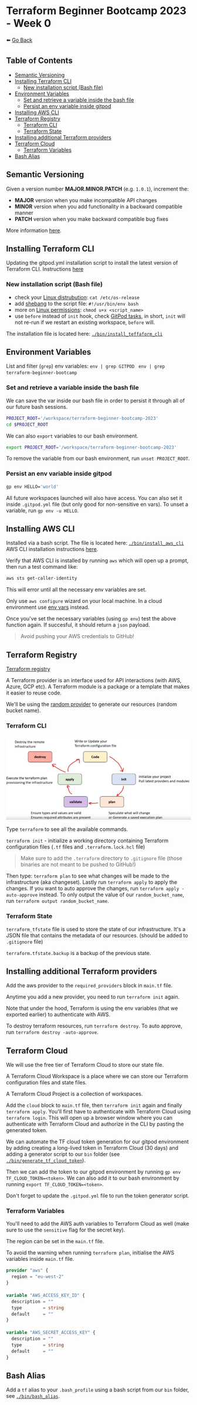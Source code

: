 # Terraform Beginner Bootcamp 2023 - Week 0

⬅️ [Go Back](../README.md)

## Table of Contents

- [Semantic Versioning](#semantic-versioning-)
- [Installing Terraform CLI](#installing-terraform-cli)
  - [New installation script (Bash file)](#new-installation-script-bash-file)
- [Environment Variables](#environment-variables)
  - [Set and retrieve a variable inside the bash file](#set-and-retrieve-a-variable-inside-the-bash-file)
  - [Persist an env variable inside gitpod](#persist-an-env-variable-inside-gitpod)
- [Installing AWS CLI](#installing-aws-cli)
- [Terraform Registry](#terraform-registry)
  - [Terraform CLI](#terraform-cli)
  - [Terraform State](#terraform-state)
- [Installing additional Terraform providers](#installing-additional-terraform-providers)
- [Terraform Cloud](#terraform-cloud)
  - [Terraform Variables](#terraform-variables)
- [Bash Alias](#bash-alias)

## Semantic Versioning

Given a version number **MAJOR.MINOR.PATCH** (e.g. `1.0.1`), increment the:

- **MAJOR** version when you make incompatible API changes
- **MINOR** version when you add functionality in a backward compatible manner
- **PATCH** version when you make backward compatible bug fixes

More information [here](https://semver.org/).

## Installing Terraform CLI

Updating the gitpod.yml installation script to install the latest version of Terraform CLI.
Instructions [here](https://developer.hashicorp.com/terraform/tutorials/aws-get-started/install-cli)

### New installation script (Bash file)

- check your [Linux distrubution](https://linuxize.com/post/how-to-check-linux-version/): `cat /etc/os-release`
- add [shebang](https://linuxize.com/post/bash-shebang/) to the script file: `#!/usr/bin/env bash`
- more on [Linux permissions](https://www.redhat.com/sysadmin/linux-file-permissions-explained):
  `chmod u+x <script_name>`
- use `before` instead of `init` hook, check [GitPod tasks](https://www.gitpod.io/docs/configure/workspaces/tasks), in short, `init` will not re-run if we restart an existing workspace, `before` will.

The installation file is located here: [`./bin/install_teffaform_cli`](./bin/install_terraform_cli)

## Environment Variables

List and filter (`grep`) env variables:
`env | grep GITPOD `
`env | grep terraform-beginner-bootcamp`

### Set and retrieve a variable inside the bash file

We can save the var inside our bash file in order to persist it through all of our future bash sessions.

```bash
PROJECT_ROOT='/workspace/terraform-beginner-bootcamp-2023'
cd $PROJECT_ROOT
```

We can also `export` variables to our bash environment.

```bash
export PROJECT_ROOT='/workspace/terraform-beginner-bootcamp-2023'
```

To remove the variable from our bash environment, run `unset PROJECT_ROOT`.

### Persist an env variable inside gitpod

```bash
gp env HELLO='world'
```

All future workspaces launched will also have access.
You can also set it inside `.gitpod.yml` file (but only good for non-sensitive en vars).
To unset a variable, run `gp env -u HELLO`.

## Installing AWS CLI

Installed via a bash script. The file is located here: [`./bin/install_aws_cli`](./bin/install_aws_cli)
AWS CLI installation instructions [here](https://docs.aws.amazon.com/cli/latest/userguide/getting-started-install.html).

Verify that AWS CLI is installed by running `aws` which will open up a prompt, then run a test command like:

```bash
aws sts get-caller-identity
```

This will error until all the necessary env variables are set.

Only use `aws configure` wizard on your local machine. In a cloud environment use [env vars](https://docs.aws.amazon.com/cli/latest/userguide/cli-configure-envvars.html) instead.

Once you've set the necessary variables (using `gp env`) test the above function again. If succesful, it should return a `json` payload.

> Avoid pushing your AWS credentials to GitHub!

## Terraform Registry

[Terraform registry](https://registry.terraform.io/)

A Terraform provider is an interface used for API interactions (with AWS, Azure, GCP etc).
A Terraform module is a package or a template that makes it easier to reuse code.

We'll be using the [random provider](https://registry.terraform.io/providers/hashicorp/random/latest) to generate our resources (random bucket name).

### Terraform CLI

![Alt text](assets/terraform_lifecycle.jpg.jpg)

Type `terraform` to see all the available commands.

`terraform init` - initialize a working directory containing Terraform configuration files (`.tf` files and `.terraform.lock.hcl` file)

> Make sure to add the `.terraform` directory to `.gitignore` file (those binaries are not meant to be pushed to GitHub!)

Then type: `terraform plan` to see what changes will be made to the infrastructure (aka changeset).
Lastly run `terraform apply` to apply the changes.
If you want to auto approve the changes, run `terraform apply -auto-approve` instead.
To only output the value of our `random_bucket_name`, run `terraform output random_bucket_name`.

### Terraform State

`terraform_tfstate` file is used to store the state of our infrastructure. It's a JSON file that contains the metadata of our resources. (should be added to `.gitignore` file)

`terraform.tfstate.backup` is a backup of the previous state.

## Installing additional Terraform providers

Add the aws provider to the `required_providers` block in `main.tf` file.

Anytime you add a new provider, you need to run `terraform init` again.

Note that under the hood, Terraform is using the env variables (that we exported earlier) to authenticate with AWS.

To destroy terraform resources, run `terraform destroy`. To auto approve, run `terraform destroy -auto-approve`.

## Terraform Cloud

We will use the free tier of Terraform Cloud to store our state file.

A Terraform Cloud Workspace is a place where we can store our Terraform configuration files and state files.

A Terraform Cloud Project is a collection of workspaces.

Add the `cloud` block to `main.tf` file, then `terraform init` again and finally `terraform apply`.
You'll first have to authenticate with Terraform Cloud using `terraform login`.
This will open up a browser window where you can authenticate with Terraform Cloud and authorize in the CLI by pasting the generated token.

We can automate the TF cloud token generation for our gitpod environment by adding creating a long-lived token in Terraform Cloud (30 days) and adding a generator script to our `bin` folder (see [`./bin/generate_tf_cloud_token`](./bin/generate_tf_cloud_token)).

Then we can add the token to our gitpod environment by running `gp env TF_CLOUD_TOKEN=<token>`.
We can also add it to our bash environment by running `export TF_CLOUD_TOKEN=<token>`.

Don't forget to update the `.gitpod.yml` file to run the token generator script.

### Terraform Variables

You'll need to add the AWS auth variables to Terraform Cloud as well (make sure to use the `sensitive` flag for the secret key).

The region can be set in the `main.tf` file.

To avoid the warning when running `terraform plan`, initialise the AWS variables inside `main.tf` file.

```terraform
provider "aws" {
  region = "eu-west-2"
}

variable "AWS_ACCESS_KEY_ID" {
  description = ""
  type        = string
  default     = ""
}

variable "AWS_SECRET_ACCESS_KEY" {
  description = ""
  type        = string
  default     = ""
}
```

## Bash Alias

Add a `tf` alias to your `.bash_profile` using a bash script from our `bin` folder, see [`./bin/bash_alias`](./bin/bash_alias).
